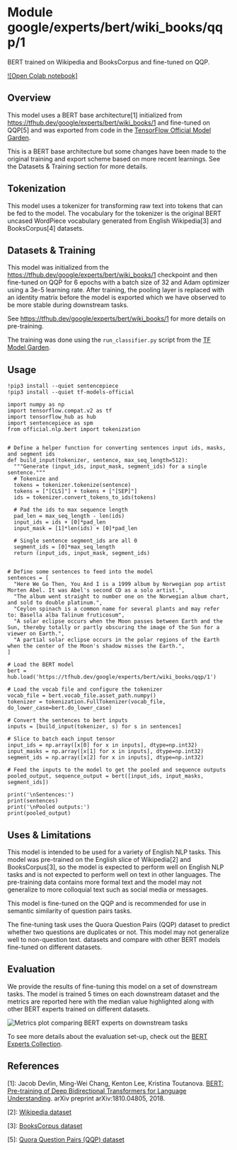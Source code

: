 # Module google/experts/bert/wiki_books/qqp/1

BERT trained on Wikipedia and BooksCorpus and fine-tuned on QQP.

<!-- dataset: qqp -->
<!-- asset-path: legacy -->
<!-- fine-tunable: true -->
<!-- format: saved_model_2 -->
<!-- language: en -->
<!-- module-type: text-embedding -->
<!-- task: text-embedding -->
<!-- network-architecture: transformer -->

[![Open Colab notebook]](https://colab.research.google.com/github/tensorflow/hub/blob/master/examples/colab/bert_experts.ipynb)

## Overview

This model uses a BERT base architecture[1] initialized from https://tfhub.dev/google/experts/bert/wiki_books/1 and fine-tuned on QQP[5] and was exported from code in the [TensorFlow Official Model Garden](https://github.com/tensorflow/models/tree/master/official/nlp/bert).

This is a BERT base architecture but some changes have been made to the original training and export scheme based on more recent learnings. See the Datasets & Training section for more details.

## Tokenization

This model uses a tokenizer for transforming raw text into tokens that can be
fed to the model. The vocabulary for the tokenizer is the original BERT uncased WordPiece vocabulary generated from English Wikipedia[3] and BooksCorpus[4] datasets.

## Datasets & Training

This model was initialized from the https://tfhub.dev/google/experts/bert/wiki_books/1 checkpoint and then fine-tuned on QQP for 6 epochs with a batch size of 32 and
Adam optimizer using a 3e-5 learning rate. After training, the pooling layer is
replaced with an identity matrix before the model is exported which we have observed to be more stable during downstream tasks.

See https://tfhub.dev/google/experts/bert/wiki_books/1 for more details on
pre-training.

The training was done using the `run_classifier.py` script from the [TF
Model Garden](https://github.com/tensorflow/models/tree/master/official/nlp/bert).

## Usage

```
!pip3 install --quiet sentencepiece
!pip3 install --quiet tf-models-official

import numpy as np
import tensorflow.compat.v2 as tf
import tensorflow_hub as hub
import sentencepiece as spm
from official.nlp.bert import tokenization


# Define a helper function for converting sentences input ids, masks, and segment ids
def build_input(tokenizer, sentence, max_seq_length=512):
  """Generate (input_ids, input_mask, segment_ids) for a single sentence."""
  # Tokenize and
  tokens = tokenizer.tokenize(sentence)
  tokens = ["[CLS]"] + tokens + ["[SEP]"]
  ids = tokenizer.convert_tokens_to_ids(tokens)

  # Pad the ids to max sequence length
  pad_len = max_seq_length - len(ids)
  input_ids = ids + [0]*pad_len
  input_mask = [1]*len(ids) + [0]*pad_len

  # Single sentence segment_ids are all 0
  segment_ids = [0]*max_seq_length
  return (input_ids, input_mask, segment_ids)


# Define some sentences to feed into the model
sentences = [
  "Here We Go Then, You And I is a 1999 album by Norwegian pop artist Morten Abel. It was Abel's second CD as a solo artist.",
  "The album went straight to number one on the Norwegian album chart, and sold to double platinum.",
  "Ceylon spinach is a common name for several plants and may refer to: Basella alba Talinum fruticosum",
  "A solar eclipse occurs when the Moon passes between Earth and the Sun, thereby totally or partly obscuring the image of the Sun for a viewer on Earth.",
  "A partial solar eclipse occurs in the polar regions of the Earth when the center of the Moon's shadow misses the Earth.",
]

# Load the BERT model
bert = hub.load('https://tfhub.dev/google/experts/bert/wiki_books/qqp/1')

# Load the vocab file and configure the tokenizer
vocab_file = bert.vocab_file.asset_path.numpy()
tokenizer = tokenization.FullTokenizer(vocab_file, do_lower_case=bert.do_lower_case)

# Convert the sentences to bert inputs
inputs = [build_input(tokenizer, s) for s in sentences]

# Slice to batch each input tensor
input_ids = np.array([x[0] for x in inputs], dtype=np.int32)
input_masks = np.array([x[1] for x in inputs], dtype=np.int32)
segment_ids = np.array([x[2] for x in inputs], dtype=np.int32)

# Feed the inputs to the model to get the pooled and sequence outputs
pooled_output, sequence_output = bert([input_ids, input_masks, segment_ids])

print('\nSentences:')
print(sentences)
print('\nPooled outputs:')
print(pooled_output)
```

## Uses & Limitations

This model is intended to be used for a variety of English NLP tasks. This model was pre-trained on the English slice of Wikipedia[2] and BooksCorpus[3], so the
model is expected to perform well on English NLP tasks and is not expected to
perform well on text in other languages. The pre-training data contains more
formal text and the model may not generalize to more colloquial text such as
social media or messages.

This model is fine-tuned on the QQP and is recommended for use in semantic similarity of question pairs tasks.

The fine-tuning task uses the Quora Question Pairs (QQP) dataset to predict whether two questions are duplicates or not. This model may not generalize well to non-question text.
datasets and compare with other
BERT models fine-tuned on different datasets.

## Evaluation

We provide the results of fine-tuning this model on a set of downstream tasks.
The model is trained 5 times on each downstream dataset and the metrics are
reported here with the median value highlighted along with other BERT experts
trained on different datasets.

![Metrics plot comparing BERT experts on downstream tasks](https://www.gstatic.com/aihub/tfhub/experts/bert/metrics_v0.png)

To see more details about the evaluation set-up, check out the
[BERT Experts Collection](https://tfhub.dev/google/collections/experts/bert/1).

## References

\[1]: Jacob Devlin, Ming-Wei Chang, Kenton Lee, Kristina Toutanova. [BERT:
Pre-training of Deep Bidirectional Transformers for Language
Understanding](https://arxiv.org/abs/1810.04805). arXiv preprint
arXiv:1810.04805, 2018.

\[2]: [Wikipedia dataset](https://dumps.wikimedia.org)

\[3]: [BooksCorpus dataset](http://yknzhu.wixsite.com/mbweb)

[5]: [Quora Question Pairs (QQP) dataset](https://www.quora.com/q/quoradata/First-Quora-Dataset-Release-Question-Pairs)
